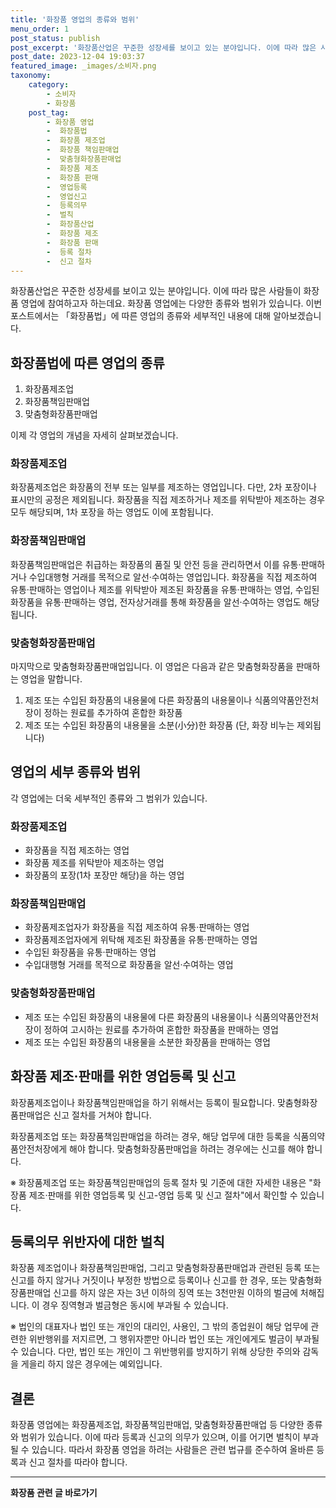 ```yaml
---
title: '화장품 영업의 종류와 범위'
menu_order: 1
post_status: publish
post_excerpt: '화장품산업은 꾸준한 성장세를 보이고 있는 분야입니다. 이에 따라 많은 사람들이 화장품 영업에 참여하고자 하는데요. 화장품 영업에는 다양한 종류와 범위가 있습니다. 이번 포스트에서는  화장품법 에 따른 영업의 종류와 세부적인 내용에 대해 알아보겠습니다.'
post_date: 2023-12-04 19:03:37
featured_image: _images/소비자.png
taxonomy:
    category:
        - 소비자
        - 화장품
    post_tag:
        - 화장품 영업
        -  화장품법
        -  화장품 제조업
        -  화장품 책임판매업
        -  맞춤형화장품판매업
        -  화장품 제조
        -  화장품 판매
        -  영업등록
        -  영업신고
        -  등록의무
        -  벌칙
        -  화장품산업
        -  화장품 제조
        -  화장품 판매
        -  등록 절차
        -  신고 절차
---
```



화장품산업은 꾸준한 성장세를 보이고 있는 분야입니다. 이에 따라 많은 사람들이 화장품 영업에 참여하고자 하는데요. 화장품 영업에는 다양한 종류와 범위가 있습니다. 이번 포스트에서는 「화장품법」에 따른 영업의 종류와 세부적인 내용에 대해 알아보겠습니다.

## 화장품법에 따른 영업의 종류

1. 화장품제조업
2. 화장품책임판매업
3. 맞춤형화장품판매업

이제 각 영업의 개념을 자세히 살펴보겠습니다.

### 화장품제조업

화장품제조업은 화장품의 전부 또는 일부를 제조하는 영업입니다. 다만, 2차 포장이나 표시만의 공정은 제외됩니다. 화장품을 직접 제조하거나 제조를 위탁받아 제조하는 경우 모두 해당되며, 1차 포장을 하는 영업도 이에 포함됩니다.

### 화장품책임판매업

화장품책임판매업은 취급하는 화장품의 품질 및 안전 등을 관리하면서 이를 유통·판매하거나 수입대행형 거래를 목적으로 알선·수여하는 영업입니다. 화장품을 직접 제조하여 유통·판매하는 영업이나 제조를 위탁받아 제조된 화장품을 유통·판매하는 영업, 수입된 화장품을 유통·판매하는 영업, 전자상거래를 통해 화장품을 알선·수여하는 영업도 해당됩니다.

### 맞춤형화장품판매업

마지막으로 맞춤형화장품판매업입니다. 이 영업은 다음과 같은 맞춤형화장품을 판매하는 영업을 말합니다.
1. 제조 또는 수입된 화장품의 내용물에 다른 화장품의 내용물이나 식품의약품안전처장이 정하는 원료를 추가하여 혼합한 화장품
2. 제조 또는 수입된 화장품의 내용물을 소분(小分)한 화장품 (단, 화장 비누는 제외됩니다)

## 영업의 세부 종류와 범위

각 영업에는 더욱 세부적인 종류와 그 범위가 있습니다.

### 화장품제조업

- 화장품을 직접 제조하는 영업
- 화장품 제조를 위탁받아 제조하는 영업
- 화장품의 포장(1차 포장만 해당)을 하는 영업

### 화장품책임판매업

- 화장품제조업자가 화장품을 직접 제조하여 유통·판매하는 영업
- 화장품제조업자에게 위탁해 제조된 화장품을 유통·판매하는 영업
- 수입된 화장품을 유통·판매하는 영업
- 수입대행형 거래를 목적으로 화장품을 알선·수여하는 영업

### 맞춤형화장품판매업

- 제조 또는 수입된 화장품의 내용물에 다른 화장품의 내용물이나 식품의약품안전처장이 정하여 고시하는 원료를 추가하여 혼합한 화장품을 판매하는 영업
- 제조 또는 수입된 화장품의 내용물을 소분한 화장품을 판매하는 영업

## 화장품 제조·판매를 위한 영업등록 및 신고

화장품제조업이나 화장품책임판매업을 하기 위해서는 등록이 필요합니다. 맞춤형화장품판매업은 신고 절차를 거쳐야 합니다.

화장품제조업 또는 화장품책임판매업을 하려는 경우, 해당 업무에 대한 등록을 식품의약품안전처장에게 해야 합니다. 맞춤형화장품판매업을 하려는 경우에는 신고를 해야 합니다.

※ 화장품제조업 또는 화장품책임판매업의 등록 절차 및 기준에 대한 자세한 내용은 "화장품 제조·판매를 위한 영업등록 및 신고-영업 등록 및 신고 절차"에서 확인할 수 있습니다.

## 등록의무 위반자에 대한 벌칙

화장품 제조업이나 화장품책임판매업, 그리고 맞춤형화장품판매업과 관련된 등록 또는 신고를 하지 않거나 거짓이나 부정한 방법으로 등록이나 신고를 한 경우, 또는 맞춤형화장품판매업 신고를 하지 않은 자는 3년 이하의 징역 또는 3천만원 이하의 벌금에 처해집니다. 이 경우 징역형과 벌금형은 동시에 부과될 수 있습니다.

※ 법인의 대표자나 법인 또는 개인의 대리인, 사용인, 그 밖의 종업원이 해당 업무에 관련한 위반행위를 저지르면, 그 행위자뿐만 아니라 법인 또는 개인에게도 벌금이 부과될 수 있습니다. 다만, 법인 또는 개인이 그 위반행위를 방지하기 위해 상당한 주의와 감독을 게을리 하지 않은 경우에는 예외입니다.

## 결론

화장품 영업에는 화장품제조업, 화장품책임판매업, 맞춤형화장품판매업 등 다양한 종류와 범위가 있습니다. 이에 따라 등록과 신고의 의무가 있으며, 이를 어기면 벌칙이 부과될 수 있습니다. 따라서 화장품 영업을 하려는 사람들은 관련 법규를 준수하여 올바른 등록과 신고 절차를 따라야 합니다.
<!-- wp:separator -->
<hr class="wp-block-separator has-alpha-channel-opacity"/>
<!-- /wp:separator -->

<!-- wp:group {"backgroundColor":"base","layout":{"type":"constrained"}} -->
<div class="wp-block-group has-base-background-color has-background"><!-- wp:paragraph {"align":"center","fontSize":"medium"} -->
<p class="has-text-align-center has-large-font-size"><strong>화장품 관련 글 바로가기</strong></p>
<!-- /wp:paragraph -->


<!-- wp:latest-posts
{"categories":[{"id":31269,"count":19,"description":"","link":"https://uknowlaw.com/category/%ed%99%94%ec%9e%a5%ed%92%88/","name":"화장품","slug":"화장품","taxonomy":"category","parent":0,"meta":[],"_links":{"self":[{"href":"https://uknowlaw.com/wp-json/wp/v2/categories/31269"}],"collection":[{"href":"https://uknowlaw.com/wp-json/wp/v2/categories"}],"about":[{"href":"https://uknowlaw.com/wp-json/wp/v2/taxonomies/category"}],"wp:post_type":[{"href":"https://uknowlaw.com/wp-json/wp/v2/posts?categories=31269"}],"curies":[{"name":"wp","href":"https://api.w.org/{rel}","templated":true}]}}],"postsToShow":100,"excerptLength":28,"postLayout":"grid","columns":2,"featuredImageAlign":"left","featuredImageSizeSlug":"large","fontSize":"small"} /--></div>
<!-- /wp:group -->